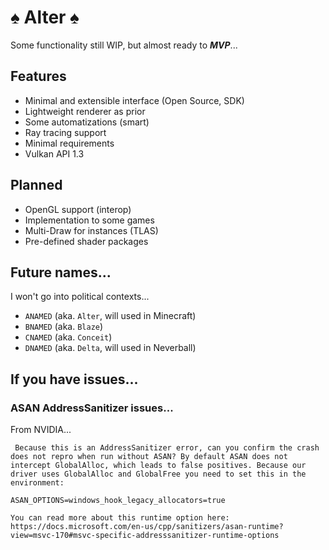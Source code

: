 # ♠ Alter ♠

Some functionality still WIP, but almost ready to ***MVP***...

## Features

- Minimal and extensible interface (Open Source, SDK)
- Lightweight renderer as prior
- Some automatizations (smart)
- Ray tracing support
- Minimal requirements
- Vulkan API 1.3

## Planned

- OpenGL support (interop)
- Implementation to some games
- Multi-Draw for instances (TLAS)
- Pre-defined shader packages

## Future names...

I won't go into political contexts... 

- `ANAMED` (aka. `Alter`, will used in Minecraft)
- `BNAMED` (aka. `Blaze`)
- `CNAMED` (aka. `Conceit`)
- `DNAMED` (aka. `Delta`, will used in Neverball)

## If you have issues...

### ASAN AddressSanitizer issues...

From NVIDIA...

```
 Because this is an AddressSanitizer error, can you confirm the crash does not repro when run without ASAN? By default ASAN does not intercept GlobalAlloc, which leads to false positives. Because our driver uses GlobalAlloc and GlobalFree you need to set this in the environment:

ASAN_OPTIONS=windows_hook_legacy_allocators=true

You can read more about this runtime option here: https://docs.microsoft.com/en-us/cpp/sanitizers/asan-runtime?view=msvc-170#msvc-specific-addresssanitizer-runtime-options
```
